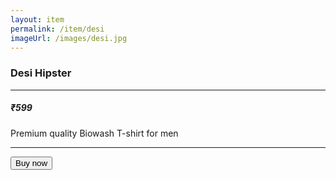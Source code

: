 ```yaml
---
layout: item
permalink: /item/desi
imageUrl: /images/desi.jpg
---
```


  <h3>Desi Hipster</h3>
  <hr>
  <h5>₹599</h5>
  <p>Premium quality Biowash T-shirt for men</p>
  <hr>
  <button>Buy now</button>
